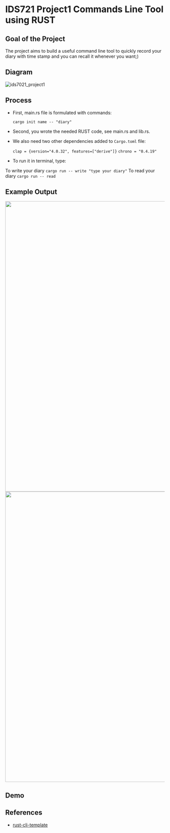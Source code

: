#  IDS721 Project1 Commands Line Tool using RUST

## Goal of the Project

The project aims to build a useful command line tool to quickly record your diary with time stamp and you can recall it whenever you want;)

## Diagram
![ids7021_project1](https://user-images.githubusercontent.com/112578755/217571451-81eb31fa-48c5-4adb-b931-f3a1e6701eb2.jpg)

## Process

* First, main.rs file is formulated with commands:

    `cargo init name -- "diary"`

* Second, you wrote the needed RUST code, see main.rs and lib.rs. 
* We also need two other dependencies added to `Cargo.toml` file:

    `clap = {version="4.0.32", features=["derive"]}`
    `chrono = "0.4.19"`

* To run it in terminal, type:

 To write your diary   `cargo run -- write "type your diary"`
 To read your diary  `cargo run -- read`
 
## Example Output
<img width="917" src="https://user-images.githubusercontent.com/112578755/217573198-c6db4cf5-ef6f-4f65-bd66-fdc96c442bd5.png">

<img width="917" src="https://user-images.githubusercontent.com/112578755/217573353-4b35f389-3a90-4bff-9831-a15c958c4896.png">

## Demo

## References

* [rust-cli-template](https://github.com/kbknapp/rust-cli-template)
